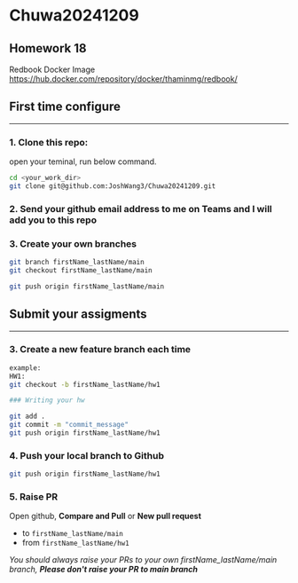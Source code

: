 # Chuwa20241209

## Homework 18

Redbook Docker Image 
https://hub.docker.com/repository/docker/thaminmg/redbook/

## First time configure

---

### 1. Clone this repo:

open your teminal, run below command.

```bash
cd <your_work_dir>
git clone git@github.com:JoshWang3/Chuwa20241209.git
```

### 2. Send your github email address to me on Teams and I will add you to this repo



### 3. Create your own branches

```bash
git branch firstName_lastName/main
git checkout firstName_lastName/main

git push origin firstName_lastName/main
```



## Submit your assigments

---

### 3. Create a new feature branch each time

```bash
example: 
HW1:
git checkout -b firstName_lastName/hw1

### Writing your hw

git add .
git commit -m "commit_message"
git push origin firstName_lastName/hw1
```



### 4. Push your local branch to Github

```bash
git push origin firstName_lastName/hw1
```



### 5. Raise PR

Open github, **Compare and Pull** or **New pull request**

- to `firstName_lastName/main`
- from `firstName_lastName/hw1`

*You should always raise your PRs to your own firstName_lastName/main branch, **Please don't raise your PR to main branch***